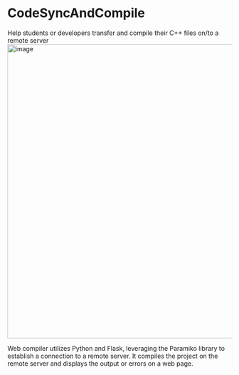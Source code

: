 # CodeSyncAndCompile
Help students or developers transfer and compile their C++ files on/to a remote server
<img width="660" alt="image" src="https://github.com/user-attachments/assets/c41e6404-e0e4-4fa0-af89-2adec2ac5327">

Web compiler utilizes Python and Flask, leveraging the Paramiko library to establish a connection to a remote server. 
It compiles the project on the remote server and displays the output or errors on a web page.






